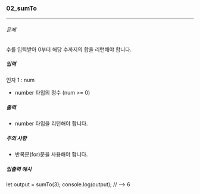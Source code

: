 ### 02_sumTo

***

###### 문제 

수를 입력받아 0부터 해당 수까지의 합을 리턴해야 합니다.

##### 입력

인자 1 : num
- number 타입의 정수 (num >= 0)

##### 출력

- number 타입을 리턴해야 합니다.

##### 주의 사항

- 반복문(for)문을 사용해야 합니다.

##### 입출력 예시

let output = sumTo(3);
console.log(output); // --> 6